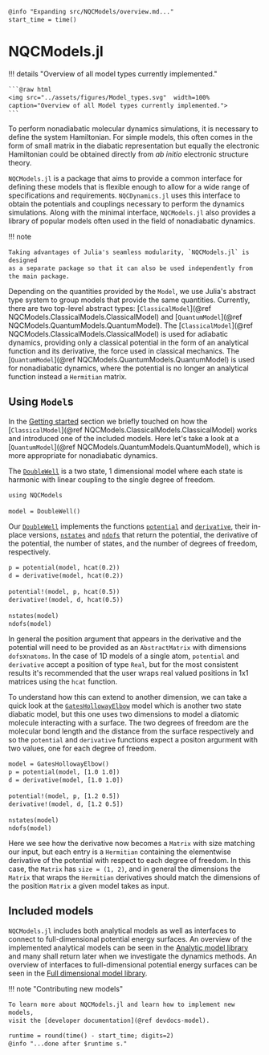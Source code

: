 ```@setup logging
@info "Expanding src/NQCModels/overview.md..."
start_time = time()
```

# NQCModels.jl

!!! details "Overview of all model types currently implemented."

    ```@raw html
    <img src="../assets/figures/Model_types.svg"  width=100% caption="Overview of all Model types currently implemented.">
    ```

To perform nonadiabatic molecular dynamics simulations, it is necessary to define
the system Hamiltonian.
For simple models, this often comes in the form of small matrix in the diabatic
representation but equally the electronic Hamiltonian could be obtained directly
from _ab initio_ electronic structure theory.

`NQCModels.jl` is a package that aims to provide a common interface
for defining these models that is flexible enough to allow for a wide range
of specifications and requirements.
`NQCDynamics.jl` uses this interface to obtain the potentials
and couplings necessary to perform the dynamics simulations.
Along with the minimal interface, `NQCModels.jl` also provides a library of 
popular models often used in the field of nonadiabatic dynamics.

!!! note

    Taking advantages of Julia's seamless modularity, `NQCModels.jl` is designed
    as a separate package so that it can also be used independently from the main package.

Depending on the quantities provided by the `Model`, we use Julia's abstract type system
to group models that provide the same quantities.
Currently, there are two top-level abstract types: [`ClassicalModel`](@ref NQCModels.ClassicalModels.ClassicalModel)
and [`QuantumModel`](@ref NQCModels.QuantumModels.QuantumModel).
The [`ClassicalModel`](@ref NQCModels.ClassicalModels.ClassicalModel)
is used for adiabatic dynamics, providing only a classical potential in 
the form of an analytical function and its derivative, the force used in 
classical mechanics.
The [`QuantumModel`](@ref NQCModels.QuantumModels.QuantumModel) is used for nonadiabatic dynamics,
where the potential is no longer an analytical function instead a `Hermitian` matrix.

## Using `Model`s

In the [Getting started](@ref) section we briefly touched on how the
[`ClassicalModel`](@ref NQCModels.ClassicalModels.ClassicalModel)
works and introduced one of the included models.
Here let's take a look at a [`QuantumModel`](@ref NQCModels.QuantumModels.QuantumModel),
which is more appropriate for nonadiabatic dynamics.

The [`DoubleWell`](@ref) is a two state, 1 dimensional model where each state is harmonic
with linear coupling to the single degree of freedom.

```@example diabaticmodel
using NQCModels

model = DoubleWell()
```

Our [`DoubleWell`](@ref) implements the functions [`potential`](@ref) and [`derivative`](@ref), 
their in-place versions, [`nstates`](@ref) and [`ndofs`](@ref)
that return the potential, the derivative of the potential, the number of states,
and the number of degrees of freedom, respectively.

```@repl diabaticmodel
p = potential(model, hcat(0.2))
d = derivative(model, hcat(0.2))

potential!(model, p, hcat(0.5))
derivative!(model, d, hcat(0.5))

nstates(model)
ndofs(model)
```

In general the position argument that appears in the derivative and the potential
will need to be provided as an `AbstractMatrix` with dimensions `dofs`x`natoms`.
In the case of 1D models of a single atom, `potential` and `derivative` accept a 
position of type `Real`, but for the most consistent results it's recommended that 
the user wraps real valued positions in 1x1 matrices using the `hcat` function.

To understand how this can extend to another dimension, we can take a quick look at the
[`GatesHollowayElbow`](@ref) model which is another two state diabatic model, but this
one uses two dimensions to model a diatomic molecule interacting with a surface.
The two degrees of freedom are the molecular bond length and the distance from the surface 
respectively and so the `potential` and `derivative` functions expect a positon argurment 
with two values, one for each degree of freedom.

```@repl diabaticmodel
model = GatesHollowayElbow()
p = potential(model, [1.0 1.0])
d = derivative(model, [1.0 1.0])

potential!(model, p, [1.2 0.5])
derivative!(model, d, [1.2 0.5])

nstates(model)
ndofs(model)
```

Here we see how the derivative now becomes a `Matrix` with size matching our input,
but each entry is a `Hermitian` containing the elementwise derivative of the potential
with respect to each degree of freedom.
In this case, the `Matrix` has `size = (1, 2)`, and in general the dimensions the `Matrix`
that wraps the `Hermitian` derivatives should match the dimensions of the position `Matrix`
a given model takes as input.

## Included models

`NQCModels.jl` includes both analytical models as well as interfaces to connect to full-dimensional potential energy surfaces.
An overview of the implemented analytical models can be seen in the [Analytic model library](@ref) and
many shall return later when we investigate the dynamics methods.
An overview of interfaces to full-dimensional potential energy surfaces can be seen in the [Full dimensional model library](@ref).

!!! note "Contributing new models"

    To learn more about NQCModels.jl and learn how to implement new models,
    visit the [developer documentation](@ref devdocs-model).

```@setup logging
runtime = round(time() - start_time; digits=2)
@info "...done after $runtime s."
```
